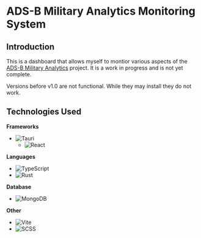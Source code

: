 # ADS-B Military Analytics Monitoring System

## Introduction

This is a dashboard that allows myself to montior various aspects of the [ADS-B Military Analytics](https://github.com/ADS-B-Military-Analytics/ADS-B-Military-Analytics) project. It is a work in progress and is not yet complete.

Versions before v1.0 are not functional. While they may install they do not work.

## Technologies Used

**Frameworks**

- ![Tauri][tauri]
  - ![React][react]

**Languages**

- ![TypeScript][ts]
- ![Rust][rs]

**Database**

- ![MongoDB][mdb]

**Other**

- ![Vite][vite]
- ![SCSS][scss]

[ts]: https://img.shields.io/badge/typescript-%23007ACC.svg?style=flat-square&logo=typescript&logoColor=white
[tauri]: https://img.shields.io/badge/tauri-%2324C8DB.svg?style=flat-square&logo=tauri&logoColor=%23FFFFFF
[rs]: https://img.shields.io/badge/rust-%23000000.svg?style=flat-square&logo=rust&logoColor=white
[react]: https://img.shields.io/badge/react-%2320232a.svg?style=flat-square&logo=react&logoColor=%2361DAFB
[mdb]: https://img.shields.io/badge/MongoDB-%234ea94b.svg?style=flat-square&logo=mongodb&logoColor=white
[vite]: https://img.shields.io/badge/vite-%23646CFF.svg?style=flat-square&logo=vite&logoColor=white
[scss]: https://img.shields.io/badge/SCSS-hotpink.svg?style=flat-square&logo=SASS&logoColor=white
